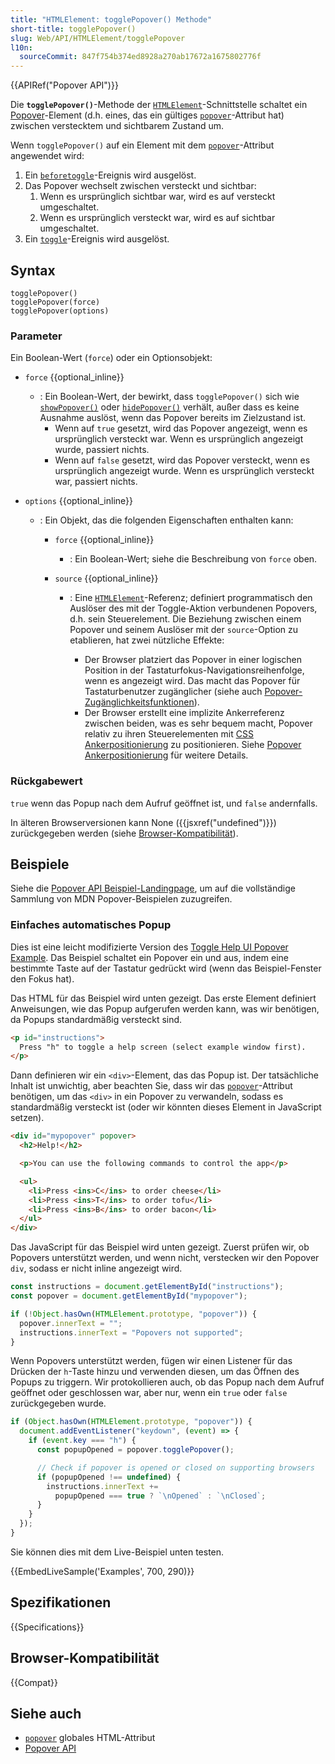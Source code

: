 ```yaml
---
title: "HTMLElement: togglePopover() Methode"
short-title: togglePopover()
slug: Web/API/HTMLElement/togglePopover
l10n:
  sourceCommit: 847f754b374ed8928a270ab17672a1675802776f
---
```


{{APIRef("Popover API")}}

Die **`togglePopover()`**-Methode der [`HTMLElement`](/de/docs/Web/API/HTMLElement)-Schnittstelle schaltet ein [Popover](/de/docs/Web/API/Popover_API)-Element (d.h. eines, das ein gültiges [`popover`](/de/docs/Web/HTML/Reference/Global_attributes/popover)-Attribut hat) zwischen verstecktem und sichtbarem Zustand um.

Wenn `togglePopover()` auf ein Element mit dem [`popover`](/de/docs/Web/HTML/Reference/Global_attributes/popover)-Attribut angewendet wird:

1. Ein [`beforetoggle`](/de/docs/Web/API/HTMLElement/beforetoggle_event)-Ereignis wird ausgelöst.
2. Das Popover wechselt zwischen versteckt und sichtbar:
   1. Wenn es ursprünglich sichtbar war, wird es auf versteckt umgeschaltet.
   2. Wenn es ursprünglich versteckt war, wird es auf sichtbar umgeschaltet.
3. Ein [`toggle`](/de/docs/Web/API/HTMLElement/toggle_event)-Ereignis wird ausgelöst.

## Syntax

```js-nolint
togglePopover()
togglePopover(force)
togglePopover(options)
```

### Parameter

Ein Boolean-Wert (`force`) oder ein Optionsobjekt:

- `force` {{optional_inline}}
  - : Ein Boolean-Wert, der bewirkt, dass `togglePopover()` sich wie [`showPopover()`](/de/docs/Web/API/HTMLElement/showPopover) oder [`hidePopover()`](/de/docs/Web/API/HTMLElement/hidePopover) verhält, außer dass es keine Ausnahme auslöst, wenn das Popover bereits im Zielzustand ist.
    - Wenn auf `true` gesetzt, wird das Popover angezeigt, wenn es ursprünglich versteckt war. Wenn es ursprünglich angezeigt wurde, passiert nichts.
    - Wenn auf `false` gesetzt, wird das Popover versteckt, wenn es ursprünglich angezeigt wurde. Wenn es ursprünglich versteckt war, passiert nichts.
- `options` {{optional_inline}}

  - : Ein Objekt, das die folgenden Eigenschaften enthalten kann:

    - `force` {{optional_inline}}
      - : Ein Boolean-Wert; siehe die Beschreibung von `force` oben.
    - `source` {{optional_inline}}

      - : Eine [`HTMLElement`](/de/docs/Web/API/HTMLElement)-Referenz; definiert programmatisch den Auslöser des mit der Toggle-Aktion verbundenen Popovers, d.h. sein Steuerelement. Die Beziehung zwischen einem Popover und seinem Auslöser mit der `source`-Option zu etablieren, hat zwei nützliche Effekte:

        - Der Browser platziert das Popover in einer logischen Position in der Tastaturfokus-Navigationsreihenfolge, wenn es angezeigt wird. Das macht das Popover für Tastaturbenutzer zugänglicher (siehe auch [Popover-Zugänglichkeitsfunktionen](/de/docs/Web/API/Popover_API/Using#popover_accessibility_features)).
        - Der Browser erstellt eine implizite Ankerreferenz zwischen beiden, was es sehr bequem macht, Popover relativ zu ihren Steuerelementen mit [CSS Ankerpositionierung](/de/docs/Web/CSS/CSS_anchor_positioning) zu positionieren. Siehe [Popover Ankerpositionierung](/de/docs/Web/API/Popover_API/Using#popover_anchor_positioning) für weitere Details.

### Rückgabewert

`true` wenn das Popup nach dem Aufruf geöffnet ist, und `false` andernfalls.

In älteren Browserversionen kann None ({{jsxref("undefined")}}) zurückgegeben werden (siehe [Browser-Kompatibilität](#browser-kompatibilität)).

## Beispiele

Siehe die [Popover API Beispiel-Landingpage](https://mdn.github.io/dom-examples/popover-api/), um auf die vollständige Sammlung von MDN Popover-Beispielen zuzugreifen.

### Einfaches automatisches Popup

Dies ist eine leicht modifizierte Version des [Toggle Help UI Popover Example](https://mdn.github.io/dom-examples/popover-api/toggle-help-ui/).
Das Beispiel schaltet ein Popover ein und aus, indem eine bestimmte Taste auf der Tastatur gedrückt wird (wenn das Beispiel-Fenster den Fokus hat).

Das HTML für das Beispiel wird unten gezeigt.
Das erste Element definiert Anweisungen, wie das Popup aufgerufen werden kann, was wir benötigen, da Popups standardmäßig versteckt sind.

```html
<p id="instructions">
  Press "h" to toggle a help screen (select example window first).
</p>
```

Dann definieren wir ein `<div>`-Element, das das Popup ist.
Der tatsächliche Inhalt ist unwichtig, aber beachten Sie, dass wir das [`popover`](/de/docs/Web/HTML/Reference/Global_attributes/popover)-Attribut benötigen, um das `<div>` in ein Popover zu verwandeln, sodass es standardmäßig versteckt ist (oder wir könnten dieses Element in JavaScript setzen).

```html
<div id="mypopover" popover>
  <h2>Help!</h2>

  <p>You can use the following commands to control the app</p>

  <ul>
    <li>Press <ins>C</ins> to order cheese</li>
    <li>Press <ins>T</ins> to order tofu</li>
    <li>Press <ins>B</ins> to order bacon</li>
  </ul>
</div>
```

Das JavaScript für das Beispiel wird unten gezeigt.
Zuerst prüfen wir, ob Popovers unterstützt werden, und wenn nicht, verstecken wir den Popover `div`, sodass er nicht inline angezeigt wird.

```js
const instructions = document.getElementById("instructions");
const popover = document.getElementById("mypopover");

if (!Object.hasOwn(HTMLElement.prototype, "popover")) {
  popover.innerText = "";
  instructions.innerText = "Popovers not supported";
}
```

Wenn Popovers unterstützt werden, fügen wir einen Listener für das Drücken der `h`-Taste hinzu und verwenden diesen, um das Öffnen des Popups zu triggern.
Wir protokollieren auch, ob das Popup nach dem Aufruf geöffnet oder geschlossen war, aber nur, wenn ein `true` oder `false` zurückgegeben wurde.

```js
if (Object.hasOwn(HTMLElement.prototype, "popover")) {
  document.addEventListener("keydown", (event) => {
    if (event.key === "h") {
      const popupOpened = popover.togglePopover();

      // Check if popover is opened or closed on supporting browsers
      if (popupOpened !== undefined) {
        instructions.innerText +=
          popupOpened === true ? `\nOpened` : `\nClosed`;
      }
    }
  });
}
```

Sie können dies mit dem Live-Beispiel unten testen.

{{EmbedLiveSample('Examples', 700, 290)}}

## Spezifikationen

{{Specifications}}

## Browser-Kompatibilität

{{Compat}}

## Siehe auch

- [`popover`](/de/docs/Web/HTML/Reference/Global_attributes/popover) globales HTML-Attribut
- [Popover API](/de/docs/Web/API/Popover_API)
